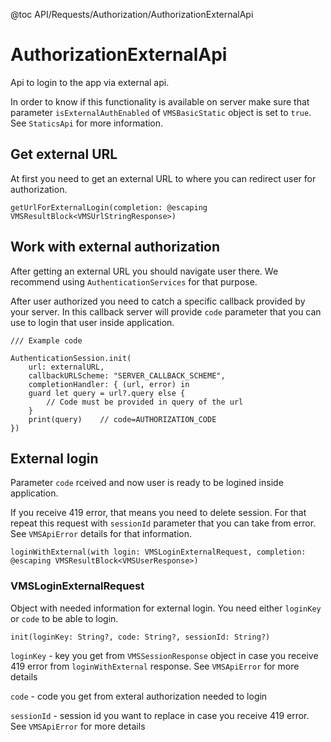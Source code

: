 @toc API/Requests/Authorization/AuthorizationExternalApi

# AuthorizationExternalApi #

Api to login to the app via external api.

In order to know if this functionality is available on server make sure that parameter `isExternalAuthEnabled` of `VMSBasicStatic` object is set to `true`. See `StaticsApi` for more information.


## Get external URL

At first you need to get an external URL to where you can redirect user for authorization.

```
getUrlForExternalLogin(completion: @escaping VMSResultBlock<VMSUrlStringResponse>)
```


## Work with external authorization

After getting an external URL you should navigate user there. We recommend using `AuthenticationServices` for that purpose.

After user authorized you need to catch a specific callback provided by your server. In this callback server will provide `code` parameter that you can use to login that user inside application.

```
/// Example code

AuthenticationSession.init(
    url: externalURL, 
    callbackURLScheme: "SERVER_CALLBACK_SCHEME", 
    completionHandler: { (url, error) in
    guard let query = url?.query else {
        // Code must be provided in query of the url
    }
    print(query)    // code=AUTHORIZATION_CODE
})

```


## External login

Parameter `code` rceived and now user is ready to be logined inside application.

If you receive 419 error, that means you need to delete session. For that repeat this request with `sessionId` parameter that you can take from error. See `VMSApiError` details for that information.

```
loginWithExternal(with login: VMSLoginExternalRequest, completion: @escaping VMSResultBlock<VMSUserResponse>)
```

### VMSLoginExternalRequest

Object with needed information for external login. You need either `loginKey` or `code` to be able to login.

```
init(loginKey: String?, code: String?, sessionId: String?)
```

`loginKey` - key you get from `VMSSessionResponse` object in case you receive 419 error from `loginWithExternal` response. See `VMSApiError` for more details

`code` - code you get from exteral authorization needed to login

`sessionId` - session id you want to replace in case you receive 419 error. See `VMSApiError` for more details
